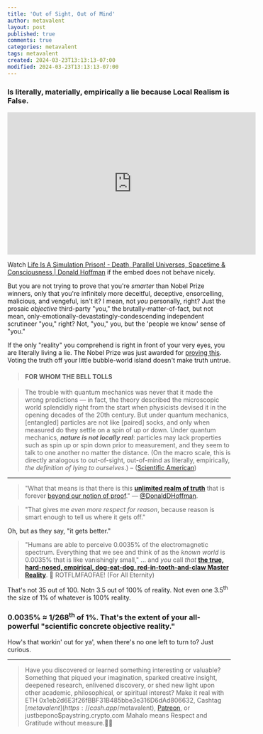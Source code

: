 ```yaml
---
title: 'Out of Sight, Out of Mind'
author: metavalent
layout: post
published: true
comments: true
categories: metavalent
tags: metavalent
created: 2024-03-23T13:13:13-07:00
modified: 2024-03-23T13:13:13-07:00
---
```


### Is literally, materially, empirically a lie because Local Realism is False.

<!-- YouTube Player -->
<iframe loading="lazy" id="ytplayer" type="text/html" class="center" width="560" height="320" src="https://www.youtube.com/embed/MDDbsUr7KNU" frameborder="0"></iframe>

Watch [Life Is A Simulation Prison! - Death, Parallel Universes, Spacetime & Consciousness \| Donald Hoffman](https://youtu.be/MDDbsUr7KNU) if the embed does not behave nicely.

But you are not trying to prove that you're *smarter* than Nobel Prize winners, only that you're infinitely more deceitful, deceptive, ensorcelling, malicious, and vengeful, isn't it? I mean, not *you* personally, right? Just the prosaic *objective* third-party "you," the brutally-matter-of-fact, but not mean, only-emotionally-devastatingly-condescending independent scrutineer "you," right? Not, "you," you, but the 'people we know' sense of "you."

If the only "reality" you comprehend is right in front of your very eyes, you are literally living a lie. The Nobel Prize was just awarded for [proving this](https://www.scientificamerican.com/article/the-universe-is-not-locally-real-and-the-physics-nobel-prize-winners-proved-it/). Voting the truth off your little bubble-world island doesn't make truth untrue.

> #### FOR WHOM THE BELL TOLLS

> The trouble with quantum mechanics was never that it made the wrong predictions — in fact, the theory described the microscopic world splendidly right from the start when physicists devised it in the opening decades of the 20th century. But under quantum mechanics, \[entangled\] particles are not like \[paired\] socks, and only when measured do they settle on a spin of up or down. Under quantum mechanics, ***nature is not locally real***: particles may lack properties such as spin up or spin down prior to measurement, and they seem to talk to one another no matter the distance. \(On the macro scale, this is directly analogous to out-of-sight, out-of-mind as literally, empirically, *the definition of lying to ourselves*.\) &ndash; \([Scientific American](https://www.scientificamerican.com/article/the-universe-is-not-locally-real-and-the-physics-nobel-prize-winners-proved-it/)\)

---

> "What that means is that there is this **[unlimited realm of truth](https://youtu.be/MDDbsUr7KNU?t=73m)** that is forever [beyond our notion of proof](https://youtu.be/MDDbsUr7KNU?t=73m)." &mdash; [@DonaldDHoffman](https://x.com/donalddhoffman).

> "That gives me *even more respect for reason*, because reason is smart enough to tell us where it gets off."

Oh, but as they say, "it gets better."

> "Humans are able to perceive 0.0035% of the electromagnetic spectrum. Everything that we see and think of as the *known world* is 0.0035% that is like vanishingly small," ... and *you* call *that* **[the true, hard-nosed, empirical, dog-eat-dog, red-in-tooth-and-claw Master Reality](https://youtu.be/MDDbsUr7KNU?t=2h13m45s)**. 🤡 ROTFLMFAOFAE! \(For All Eternity\)

That's not 35 out of 100. Notn 3.5 out of 100% of reality. Not even one 3.5<sup>th</sup> the size of 1% of whatever is 100% reality. 

### 0.0035% &asymp; 1/268<sup>th</sup> of 1%. That's the extent of your all-powerful "scientific concrete objective reality."

How's that workin' out for ya', when there's no one left to turn to? Just curious.

---
> Have you discovered or learned something interesting or valuable? Something that piqued your imagination, sparked creative insight, deepened research, enlivened discovery, or shed new light upon other academic, philosophical, or spiritual interest? Make it real with ETH 0x1eb2d6E3f26fBBF31B485bbe3e316D6dAd806632, Cashtag [$metavalent](https://cash.app/$metavalent), [Patreon](https://patreon.com/metavalent), or justbepono$paystring.crypto.com Mahalo means Respect and Gratitude without measure.🙏🏼
